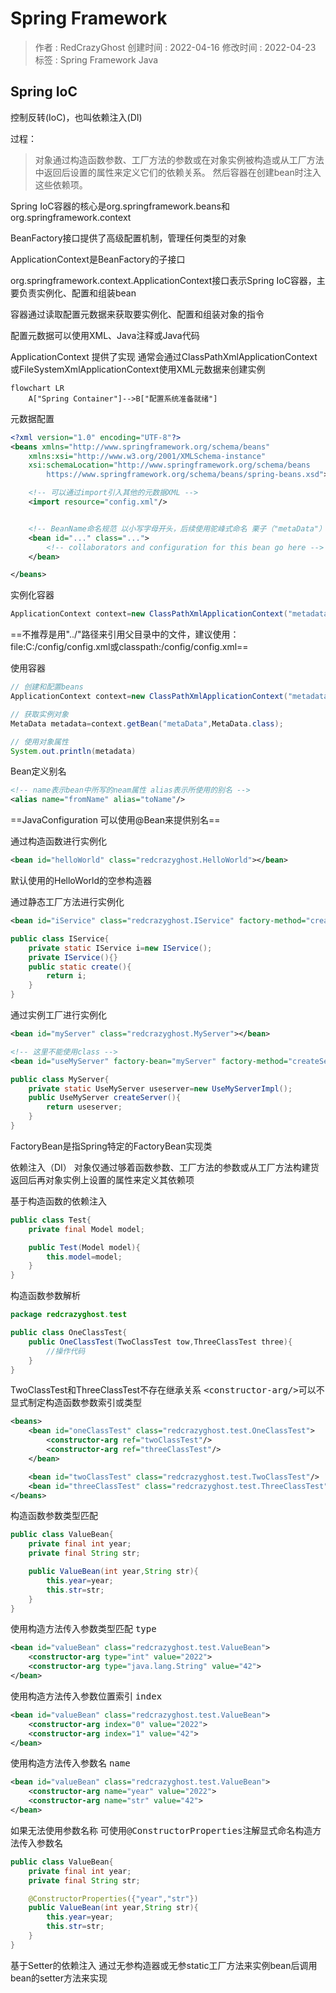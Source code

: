 # Spring Framework
> 作者 : RedCrazyGhost
> 创建时间 : 2022-04-16
> 修改时间 : 2022-04-23
> 标签 : <span class="badge   bg-success ">Spring Framework</span>  <span class="badge   bg-primary ">Java</span> 
## Spring IoC

控制反转(IoC)，也叫依赖注入(DI)

过程：
>对象通过构造函数参数、工厂方法的参数或在对象实例被构造或从工厂方法中返回后设置的属性来定义它们的依赖关系。
>然后容器在创建bean时注入这些依赖项。

Spring IoC容器的核心是org.springframework.beans和org.springframework.context

BeanFactory接口提供了高级配置机制，管理任何类型的对象

ApplicationContext是BeanFactory的子接口

org.springframework.context.ApplicationContext接口表示Spring IoC容器，主要负责实例化、配置和组装bean

容器通过读取配置元数据来获取要实例化、配置和组装对象的指令

配置元数据可以使用XML、Java注释或Java代码

ApplicationContext 提供了实现
通常会通过ClassPathXmlApplicationContext或FileSystemXmlApplicationContext使用XML元数据来创建实例



```mermaid
flowchart LR
    A["Spring Container"]-->B["配置系统准备就绪"]
```

元数据配置
```XML
<?xml version="1.0" encoding="UTF-8"?>
<beans xmlns="http://www.springframework.org/schema/beans"
    xmlns:xsi="http://www.w3.org/2001/XMLSchema-instance"
    xsi:schemaLocation="http://www.springframework.org/schema/beans
        https://www.springframework.org/schema/beans/spring-beans.xsd">

    <!-- 可以通过import引入其他的元数据XML -->
    <import resource="config.xml"/>


    <!-- BeanName命名规范 以小写字母开头，后续使用驼峰式命名 栗子（"metaData"）-->
    <bean id="..." class="...">  
        <!-- collaborators and configuration for this bean go here -->
    </bean>

</beans>
```

实例化容器
```Java
ApplicationContext context=new ClassPathXmlApplicationContext("metadata.xml")
```

==不推荐是用"../"路径来引用父目录中的文件，建议使用：file:C:/config/config.xml或classpath:/config/config.xml==


使用容器
```Java
// 创建和配置beans
ApplicationContext context=new ClassPathXmlApplicationContext("metadata.xml")

// 获取实例对象
MetaData metadata=context.getBean("metaData",MetaData.class);

// 使用对象属性
System.out.println(metadata)
```

Bean定义别名
```XML
<!-- name表示bean中所写的neam属性 alias表示所使用的别名 -->
<alias name="fromName" alias="toName"/>
```
==JavaConfiguration 可以使用@Bean来提供别名==


通过构造函数进行实例化
```xml
<bean id="helloWorld" class="redcrazyghost.HelloWorld"></bean>
```
默认使用的HelloWorld的空参构造器

通过静态工厂方法进行实例化
```xml
<bean id="iService" class="redcrazyghost.IService" factory-method="create"></bean>
```

```Java
public class IService{
    private static IService i=new IService();
    private IService(){}
    public static create(){
        return i;
    }
}
```


通过实例工厂进行实例化
```xml
<bean id="myServer" class="redcrazyghost.MyServer"></bean>

<!-- 这里不能使用class -->
<bean id="useMyServer" factory-bean="myServer" factory-method="createServer"></bean>
```

```Java
public class MyServer{
    private static UseMyServer useserver=new UseMyServerImpl();
    public UseMyServer createServer(){
        return useserver;
    }
}
```

FactoryBean是指Spring特定的FactoryBean实现类

依赖注入（DI） 对象仅通过够着函数参数、工厂方法的参数或从工厂方法构建货返回后再对象实例上设置的属性来定义其依赖项

基于构造函数的依赖注入
```Java
public class Test{
    private final Model model;

    public Test(Model model){
        this.model=model;
    }
}
```

构造函数参数解析
```Java
package redcrazyghost.test

public class OneClassTest{
    public OneClassTest(TwoClassTest tow,ThreeClassTest three){
        //操作代码
    }
}
```
TwoClassTest和ThreeClassTest不存在继承关系
<kbd>\<constructor-arg/></kbd>可以不显式制定构造函数参数索引或类型

```XML
<beans>
    <bean id="oneClassTest" class="redcrazyghost.test.OneClassTest">
        <constructor-arg ref="twoClassTest"/>
        <constructor-arg ref="threeClassTest"/>
    </bean>

    <bean id="twoClassTest" class="redcrazyghost.test.TwoClassTest"/>
    <bean id="threeClassTest" class="redcrazyghost.test.ThreeClassTest"/>
</beans>
```


构造函数参数类型匹配
```Java
public class ValueBean{
    private final int year;
    private final String str;

    public ValueBean(int year,String str){
        this.year=year;
        this.str=str;
    }
}
```

使用构造方法传入参数类型匹配 <kbd>type</kbd>
```XML
<bean id="valueBean" class="redcrazyghost.test.ValueBean">
    <constructor-arg type="int" value="2022">
    <constructor-arg type="java.lang.String" value="42">
</bean>
```
使用构造方法传入参数位置索引 <kbd>index</kbd>
```xml
<bean id="valueBean" class="redcrazyghost.test.ValueBean">
    <constructor-arg index="0" value="2022">
    <constructor-arg index="1" value="42">
</bean>
```
使用构造方法传入参数名 <kbd>name</kbd>
```xml
<bean id="valueBean" class="redcrazyghost.test.ValueBean">
    <constructor-arg name="year" value="2022">
    <constructor-arg name="str" value="42">
</bean>
```
如果无法使用参数名称 可使用<kbd>@ConstructorProperties</kbd>注解显式命名构造方法传入参数名
```Java
public class ValueBean{
    private final int year;
    private final String str;

    @ConstructorProperties({"year","str"})
    public ValueBean(int year,String str){
        this.year=year;
        this.str=str;
    }
}
```

基于Setter的依赖注入
通过无参构造器或无参static工厂方法来实例bean后调用bean的setter方法来实现

